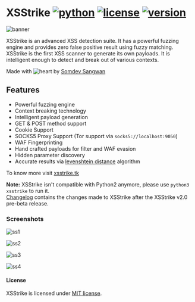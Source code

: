# XSStrike [![python](https://img.shields.io/badge/Python-3-green.svg?style=style=flat-square)](https://www.python.org/downloads/)  [![license](https://img.shields.io/badge/License-MIT-orange.svg?style=style=flat-square)](https://github.com/UltimateHacke/XSStrike/blob/master/license.txt) [![version](https://img.shields.io/badge/Version-Beta-blue.svg?style=style=flat-square)](https://twitter.com/s0md3v)

![banner](https://image.ibb.co/dSSbF8/68747470733a2f2f692e696d6775722e636f6d2f4a3237756f52492e706e67.png)

XSStrike is an advanced XSS detection suite. It has a powerful fuzzing engine and provides zero false positive result using fuzzy matching. XSStrike is the first XSS scanner to generate its own payloads. It is intelligent enough to detect and break out of various contexts.

Made with ![heart](https://cloud.githubusercontent.com/assets/4301109/16754758/82e3a63c-4813-11e6-9430-6015d98aeaab.png) by [Somdev Sangwan](https://twitter.com/s0md3v)

## Features
- Powerful fuzzing engine
- Context breaking technology
- Intelligent payload generation
- GET & POST method support
- Cookie Support
- SOCKS5 Proxy Support (Tor support via ```socks5://localhost:9050```)
- WAF Fingerprinting
- Hand crafted payloads for filter and WAF evasion
- Hidden parameter discovery
- Accurate results via [levenshtein distance](https://en.wikipedia.org/wiki/Levenshtein_distance) algorithm

To know more visit [xsstrike.tk](http://xsstrike.tk)

**Note:** XSStrike isn't compatible with Python2 anymore, please use `python3 xsstrike` to run it.\
[Changelog](https://github.com/s0md3v/XSStrike/blob/master/CHANGELOG.md) contains the changes made to XSStrike after the XSStrike v2.0 pre-beta release.

### Screenshots

![ss1](https://image.ibb.co/hFAVa8/68747470733a2f2f7873737472696b652e746b2f696d616765732f312e706e67.png)

![ss2](https://image.ibb.co/jA9dTT/68747470733a2f2f7873737472696b652e746b2f696d616765732f322e706e67.png)

![ss3](https://image.ibb.co/cwjqa8/68747470733a2f2f7873737472696b652e746b2f696d616765732f342e706e67.png)

![ss4](https://image.ibb.co/gmf7No/68747470733a2f2f7873737472696b652e746b2f696d616765732f352e706e67.png)

#### License
XSStrike is licensed under [MIT license](https://github.com/s0md3v/XSStrike/blob/master/LICENSE).
